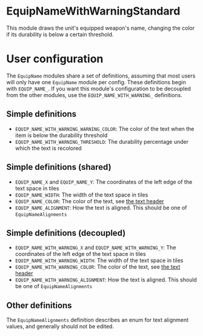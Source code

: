 
# EquipNameWithWarningStandard

This module draws the unit's equipped weapon's name, changing the color if its durability is below a certain threshold.

# User configuration

The `EquipName` modules share a set of definitions, assuming that most users will only have one `EquipName` module per config. These definitions begin with `EQUIP_NAME_`. If you want this module's configuration to be decoupled from the other modules, use the `EQUIP_NAME_WITH_WARNING_` definitions.

## Simple definitions

  * `EQUIP_NAME_WITH_WARNING_WARNING_COLOR`: The color of the text when the item is below the durability threshold
  * `EQUIP_NAME_WITH_WARNING_THRESHOLD`: The durability percentage under which the text is recolored

## Simple definitions (shared)

  * `EQUIP_NAME_X` and `EQUIP_NAME_Y`: The coordinates of the left edge of the text space in tiles
  * `EQUIP_NAME_WIDTH`: The width of the text space in tiles
  * `EQUIP_NAME_COLOR`: The color of the text, see [the text header](/template/include/Text.h)
  * `EQUIP_NAME_ALIGNMENT`: How the text is aligned. This should be one of `EquipNameAlignments`

## Simple definitions (decoupled)

  * `EQUIP_NAME_WITH_WARNING_X` and `EQUIP_NAME_WITH_WARNING_Y`: The coordinates of the left edge of the text space in tiles
  * `EQUIP_NAME_WITH_WARNING_WIDTH`: The width of the text space in tiles
  * `EQUIP_NAME_WITH_WARNING_COLOR`: The color of the text, see [the text header](/template/include/Text.h)
  * `EQUIP_NAME_WITH_WARNING_ALIGNMENT`: How the text is aligned. This should be one of `EquipNameAlignments`

## Other definitions

The `EquipNameAlignments` definition describes an enum for text alignment values, and generally should not be edited.
